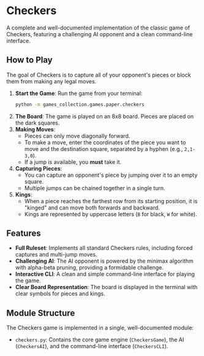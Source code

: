 # Checkers

A complete and well-documented implementation of the classic game of Checkers, featuring a challenging AI opponent and a clean command-line interface.

## How to Play
The goal of Checkers is to capture all of your opponent's pieces or block them from making any legal moves.

1.  **Start the Game**: Run the game from your terminal:
    ```bash
    python -m games_collection.games.paper.checkers
    ```
2.  **The Board**: The game is played on an 8x8 board. Pieces are placed on the dark squares.
3.  **Making Moves**:
    *   Pieces can only move diagonally forward.
    *   To make a move, enter the coordinates of the piece you want to move and the destination square, separated by a hyphen (e.g., `2,1-3,0`).
    *   If a jump is available, you **must** take it.
4.  **Capturing Pieces**:
    *   You can capture an opponent's piece by jumping over it to an empty square.
    *   Multiple jumps can be chained together in a single turn.
5.  **Kings**:
    *   When a piece reaches the farthest row from its starting position, it is "kinged" and can move both forwards and backward.
    *   Kings are represented by uppercase letters (`B` for black, `W` for white).

## Features
*   **Full Ruleset**: Implements all standard Checkers rules, including forced captures and multi-jump moves.
*   **Challenging AI**: The AI opponent is powered by the minimax algorithm with alpha-beta pruning, providing a formidable challenge.
*   **Interactive CLI**: A clean and simple command-line interface for playing the game.
*   **Clear Board Representation**: The board is displayed in the terminal with clear symbols for pieces and kings.

## Module Structure
The Checkers game is implemented in a single, well-documented module:
*   `checkers.py`: Contains the core game engine (`CheckersGame`), the AI (`CheckersAI`), and the command-line interface (`CheckersCLI`).